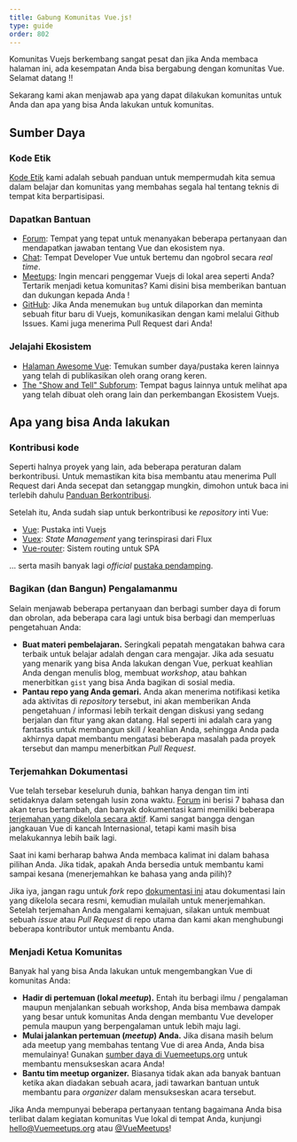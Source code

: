 ```yaml
---
title: Gabung Komunitas Vue.js!
type: guide
order: 802
---
```


Komunitas Vuejs berkembang sangat pesat dan jika Anda membaca halaman ini, ada kesempatan Anda bisa bergabung dengan komunitas Vue. Selamat datang !!

Sekarang kami akan menjawab apa yang dapat dilakukan komunitas untuk Anda dan apa yang bisa Anda lakukan untuk komunitas.

## Sumber Daya

### Kode Etik

[Kode Etik](/coc) kami adalah sebuah panduan untuk mempermudah kita semua dalam belajar dan komunitas yang membahas segala hal tentang teknis di tempat kita berpartisipasi.

### Dapatkan Bantuan

- [Forum](https://forum.Vuejs.org/): Tempat yang tepat untuk menanyakan beberapa pertanyaan dan mendapatkan jawaban tentang Vue dan ekosistem nya.
- [Chat](https://chat.Vuejs.org/): Tempat Developer Vue untuk bertemu dan ngobrol secara *real time*.
- [Meetups](https://www.Vuemeetups.org): Ingin mencari penggemar Vuejs di lokal area seperti Anda? Tertarik menjadi ketua komunitas? Kami disini bisa memberikan bantuan dan dukungan kepada Anda !
- [GitHub](https://github.com/Vuejs): Jika Anda menemukan `bug` untuk dilaporkan dan meminta sebuah fitur baru di Vuejs, komunikasikan dengan kami melalui Github Issues. Kami juga menerima Pull Request dari Anda!

### Jelajahi Ekosistem

- [Halaman Awesome Vue](https://github.com/Vuejs/awesome-Vue): Temukan sumber daya/pustaka keren lainnya yang telah di publikasikan oleh orang orang keren.
- [The "Show and Tell" Subforum](https://forum.Vuejs.org/c/show-and-tell): Tempat bagus lainnya untuk melihat apa yang telah dibuat oleh orang lain dan perkembangan Ekosistem Vuejs.

## Apa yang bisa Anda lakukan

### Kontribusi kode

Seperti halnya proyek yang lain, ada beberapa peraturan dalam berkontribusi. Untuk memastikan kita bisa membantu atau menerima Pull Request dari Anda secepat dan setanggap mungkin, dimohon untuk baca ini terlebih dahulu [Panduan Berkontribusi](https://github.com/Vuejs/Vue/blob/dev/.github/CONTRIBUTING.md).

Setelah itu, Anda sudah siap untuk berkontribusi ke *repository* inti Vue:

- [Vue](https://github.com/Vuejs/Vue): Pustaka inti Vuejs
- [Vuex](https://github.com/Vuejs/Vuex): *State Management* yang terinspirasi dari Flux
- [Vue-router](https://github.com/Vuejs/Vue-router): Sistem routing untuk SPA

... serta masih banyak lagi *official* [pustaka pendamping](https://github.com/Vuejs).

### Bagikan (dan Bangun) Pengalamanmu

Selain menjawab beberapa pertanyaan dan berbagi sumber daya di forum dan obrolan, ada beberapa cara lagi untuk bisa berbagi dan memperluas pengetahuan Anda:

- **Buat materi pembelajaran.** Seringkali pepatah mengatakan bahwa cara terbaik untuk belajar adalah dengan cara mengajar. Jika ada sesuatu yang menarik yang bisa Anda lakukan dengan Vue, perkuat keahlian Anda dengan menulis blog, membuat *workshop*, atau bahkan menerbitkan `gist` yang bisa Anda bagikan di sosial media.
- **Pantau repo yang Anda gemari.** Anda akan menerima notifikasi ketika ada aktivitas di *repository* tersebut, ini akan memberikan Anda pengetahuan / informasi lebih terkait dengan diskusi yang sedang berjalan dan fitur yang akan datang. Hal seperti ini adalah cara yang fantastis untuk membangun skill / keahlian Anda, sehingga Anda pada akhirnya dapat membantu mengatasi beberapa masalah pada proyek tersebut dan mampu menerbitkan *Pull Request*.

### Terjemahkan Dokumentasi

Vue telah tersebar keseluruh dunia, bahkan hanya dengan tim inti setidaknya dalam setengah lusin zona waktu. [Forum](https://forum.Vuejs.org/) ini berisi 7 bahasa dan akan terus bertambah, dan banyak dokumentasi kami memiliki beberapa [terjemahan yang dikelola secara aktif](https://github.com/Vuejs?utf8=%E2%9C%93&query=Vuejs.org). Kami sangat bangga dengan jangkauan Vue di kancah Internasional, tetapi kami masih bisa melakukannya lebih baik lagi.

Saat ini kami berharap bahwa Anda membaca kalimat ini dalam bahasa pilihan Anda. Jika tidak, apakah Anda bersedia untuk membantu kami sampai kesana (menerjemahkan ke bahasa yang anda pilih)?

Jika iya, jangan ragu untuk *fork* repo [dokumentasi ini](https://github.com/Vuejs/Vuejs.org/) atau dokumentasi lain yang dikelola secara resmi, kemudian mulailah untuk menerjemahkan. Setelah terjemahan Anda mengalami kemajuan, silakan untuk membuat sebuah *issue* atau *Pull Request* di repo utama dan kami akan menghubungi beberapa kontributor untuk membantu Anda.

### Menjadi Ketua Komunitas

Banyak hal yang bisa Anda lakukan untuk mengembangkan Vue di komunitas Anda:

- **Hadir di pertemuan (lokal *meetup*).** Entah itu berbagi ilmu / pengalaman maupun menjalankan sebuah workshop, Anda bisa membawa dampak yang besar untuk komunitas Anda dengan membantu Vue developer pemula maupun yang berpengalaman untuk lebih maju lagi.
- **Mulai jalankan pertemuan (*meetup*) Anda.** Jika disana masih belum ada meetup yang membahas tentang Vue di area Anda, Anda bisa memulainya! Gunakan [sumber daya di Vuemeetups.org](https://www.Vuemeetups.org/resources/#introduction) untuk membantu mensukseskan acara Anda!
- **Bantu tim meetup organizer.** Biasanya tidak akan ada banyak bantuan ketika akan diadakan sebuah acara, jadi tawarkan bantuan untuk membantu para *organizer* dalam mensukseskan acara tersebut.

Jika Anda mempunyai beberapa pertanyaan tentang bagaimana Anda bisa terlibat dalam kegiatan komunitas Vue lokal di tempat Anda, kunjungi [hello@Vuemeetups.org](mailto:hello@Vuemeetups.org) atau [@VueMeetups](https://www.twitter.com/Vuemeetups)!
